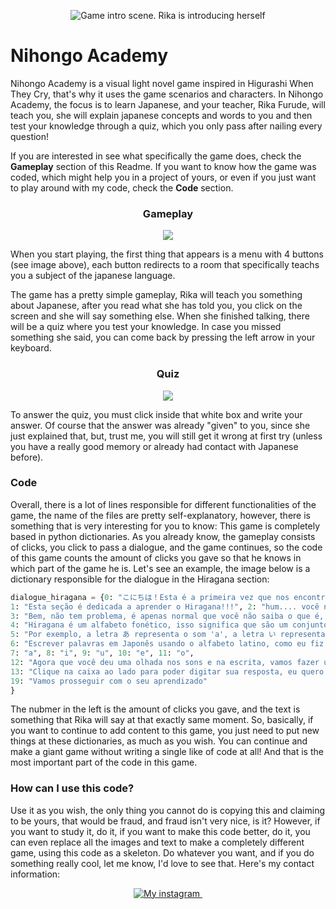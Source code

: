 <p align="center">
  <img src="https://i.imgur.com/hO0BuIf.png" alt="Game intro scene. Rika is introducing herself">
</p>

# Nihongo Academy

Nihongo Academy is a visual light novel game inspired in Higurashi When They Cry, that's why it uses the game scenarios and characters. In Nihongo Academy, the focus is to learn Japanese, and your teacher, Rika Furude, will teach you, she will explain japanese concepts and words to you and then test your knowledge through a quiz, which you only pass after nailing every question!

If you are interested in see what specifically the game does, check the **Gameplay** section of this Readme. If you want to know how the game was coded, which might help you in a project of yours, or even if you just want to play around with my code, check the **Code** section. 

<h3 align="center"> Gameplay</h3>

<p align="center"> 
  <img src="https://i.imgur.com/450OEJY.png">
</p>

When you start playing, the first thing that appears is a menu with 4 buttons (see image above), each button redirects to a room that specifically teachs you a subject of the japanese language. 

The game has a pretty simple gameplay, Rika will teach you something about Japanese, after you read what she has told you, you click on the screen and she will say something else. When she finished talking, there will be a quiz where you test your knowledge. In case you missed something she said, you can come back by pressing the left arrow in your keyboard.

<h3 align="center">Quiz</h3>

<p align="center">
  <img src="https://i.imgur.com/lrkX8A6.png">
</p>

To answer the quiz, you must click inside that white box and write your answer. Of course that the answer was already "given" to you, since she just explained that, but, trust me, you will still get it wrong at first try (unless you have a really good memory or already had contact with Japanese before). 

### Code 

Overall, there is a lot of lines responsible for different functionalities of the game, the name of the files are pretty self-explanatory, however, there is something that is very interesting for you to know: This game is completely based in python dictionaries. As you already know, the gameplay consists of clicks, you click to pass a dialogue, and the game continues, so the code of this game counts the amount of clicks you gave so that he knows in which part of the game he is. Let's see an example, the image below is a dictionary responsible for the dialogue in the Hiragana section:

~~~python
dialogue_hiragana = {0: "こにちは！Esta é a primeira vez que nos encontramos, não é? Meu nome é Rika Furude, prazer em conhecê-lo!",
1: "Esta seção é dedicada a aprender o Hiragana!!!", 2: "hum.... você não sabe o que é o hiragana?", 
3: "Bem, não tem problema, é apenas normal que você não saiba o que é, afinal é sua primeira aula!",
4: "Hiragana é um alfabeto fonético, isso significa que são um conjunto de símbolos que representam um som.",
5: "Por exemplo, a letra あ representa o som 'a', a letra い representa o som 'i', a letra え representa o som 'e', a letra う representa o som 'u', e a letra お representa o som 'o'.", 
6: "Escrever palavras em Japonês usando o alfabeto latino, como eu fiz agora, é chamado de Romaji! Agora, vamos dar uma ouvida nesses sons!", 
7: "a", 8: "i", 9: "u", 10: "e", 11: "o",
12: "Agora que você deu uma olhada nos sons e na escrita, vamos fazer um quiz, ok?", 
13: "Clique na caixa ao lado para poder digitar sua resposta, eu quero que você escreva o romaji da letra mostrada na tela.", 
19: "Vamos prosseguir com o seu aprendizado"
}
~~~

The nubmer in the left is the amount of clicks you gave, and the text is something that Rika will say at that exactly same moment. So, basically, if you want to continue to add content to this game, you just need to put new things at these dictionaries, as much as you wish. You can continue and make a giant game without writing a single like of code at all! And that is the most important part of the code in this game.

### How can I use this code?

Use it as you wish, the only thing you cannot do is copying this and claiming to be yours, that would be fraud, and fraud isn't very nice, is it? However, if you want to study it, do it, if you want to make this code better, do it, you can even replace all the images and text to make a completely different game, using this code as a skeleton. Do whatever you want, and if you do something really cool, let me know, I'd love to see that. Here's my contact information:

<p align="center">
  
  <a href="https://www.instagram.com/nandowastaken/">
    <img src="https://img.shields.io/badge/Instagram-E4405F?style=for-the-badge&logo=instagram&logoColor=white" target="_blank" alt="My instagram">
  </a>
  
  <a href="https://twitter.com/nandowastaken">
    <img src="https://img.shields.io/badge/Twitter-1DA1F2?style=for-the-badge&logo=twitter&logoColor=white" target="_blank" alt "My Twitter">
  </a>
  
</p>
